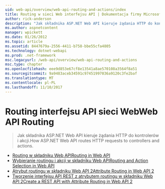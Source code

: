 ```yaml
---
uid: web-api/overview/web-api-routing-and-actions/index
title: Routing w sieci Web interfejsu API | Dokumentacja firmy Microsoft
author: rick-anderson
description: "Jak składnika ASP.NET Web API kieruje żądania HTTP do kontrolerów i akcji."
ms.author: aspnetcontent
manager: wpickett
ms.date: 01/26/2012
ms.topic: article
ms.assetid: 8447679a-2556-4411-b758-bbe55cfa4805
ms.technology: dotnet-webapi
ms.prod: .net-framework
msc.legacyurl: /web-api/overview/web-api-routing-and-actions
msc.type: chapter
ms.openlocfilehash: eee9d853e67cf8e13541a8ae570108a3564f8a51
ms.sourcegitcommit: 9a9483aceb34591c97451997036a9120c3fe2baf
ms.translationtype: MT
ms.contentlocale: pl-PL
ms.lasthandoff: 11/10/2017
---
```

<a name="web-api-routing"></a><span data-ttu-id="86214-103">Routing interfejsu API sieci Web</span><span class="sxs-lookup"><span data-stu-id="86214-103">Web API Routing</span></span>
====================
> <span data-ttu-id="86214-104">Jak składnika ASP.NET Web API kieruje żądania HTTP do kontrolerów i akcji.</span><span class="sxs-lookup"><span data-stu-id="86214-104">How ASP.NET Web API routes HTTP requests to controllers and actions.</span></span>


- [<span data-ttu-id="86214-105">Routing w składniku Web API</span><span class="sxs-lookup"><span data-stu-id="86214-105">Routing in Web API</span></span>](routing-in-aspnet-web-api.md)
- [<span data-ttu-id="86214-106">Wybieranie routingu i akcji w składniku Web API</span><span class="sxs-lookup"><span data-stu-id="86214-106">Routing and Action Selection in Web API</span></span>](routing-and-action-selection.md)
- [<span data-ttu-id="86214-107">Atrybut routingu w składniku Web API 2</span><span class="sxs-lookup"><span data-stu-id="86214-107">Attribute Routing in Web API 2</span></span>](attribute-routing-in-web-api-2.md)
- [<span data-ttu-id="86214-108">Tworzenie interfejsu API REST z atrybutem routingu w składniku Web API 2</span><span class="sxs-lookup"><span data-stu-id="86214-108">Create a REST API with Attribute Routing in Web API 2</span></span>](create-a-rest-api-with-attribute-routing.md)
